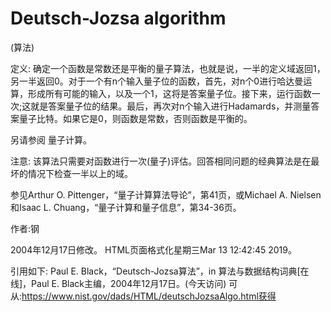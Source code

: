 # Deutsch-Jozsa algorithm


(算法)



定义:
确定一个函数是常数还是平衡的量子算法，也就是说，一半的定义域返回1，另一半返回0。对于一个有n个输入量子位的函数，首先，对n个0进行哈达曼运算，形成所有可能的输入，以及一个1，这将是答案量子位。接下来，运行函数一次;这就是答案量子位的结果。最后，再次对n个输入进行Hadamards，并测量答案量子比特。如果它是0，则函数是常数，否则函数是平衡的。



另请参阅
量子计算。



注意:
该算法只需要对函数进行一次(量子)评估。回答相同问题的经典算法是在最坏的情况下检查一半以上的域。

参见Arthur O. Pittenger，“量子计算算法导论”，第41页，或Michael A. Nielsen和Isaac L. Chuang，“量子计算和量子信息”，第34-36页。


作者:钢







2004年12月17日修改。
HTML页面格式化星期三Mar 13 12:42:45 2019。



引用如下:
Paul E. Black，“Deutsch-Jozsa算法”，in
算法与数据结构词典[在线]，Paul E. Black主编，2004年12月17日。(今天访问)
可从:https://www.nist.gov/dads/HTML/deutschJozsaAlgo.html获得